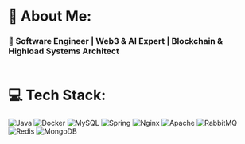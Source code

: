 # 💫 About Me:
### 🚀 **Software Engineer | Web3 & AI Expert | Blockchain & Highload Systems Architect**  <br><br>


# 💻 Tech Stack:
![Java](https://img.shields.io/badge/java-%23ED8B00.svg?style=for-the-badge&logo=openjdk&logoColor=white) ![Docker](https://img.shields.io/badge/docker-%230db7ed.svg?style=for-the-badge&logo=docker&logoColor=white) ![MySQL](https://img.shields.io/badge/mysql-4479A1.svg?style=for-the-badge&logo=mysql&logoColor=white) ![Spring](https://img.shields.io/badge/spring-%236DB33F.svg?style=for-the-badge&logo=spring&logoColor=white) ![Nginx](https://img.shields.io/badge/nginx-%23009639.svg?style=for-the-badge&logo=nginx&logoColor=white) ![Apache](https://img.shields.io/badge/apache-%23D42029.svg?style=for-the-badge&logo=apache&logoColor=white) ![RabbitMQ](https://img.shields.io/badge/rabbitmq-FF6600?style=for-the-badge&logo=rabbitmq&logoColor=white) ![Redis](https://img.shields.io/badge/redis-%23DD0031.svg?style=for-the-badge&logo=redis&logoColor=white) ![MongoDB](https://img.shields.io/badge/MongoDB-%234ea94b.svg?style=for-the-badge&logo=mongodb&logoColor=white)
<!-- # 
<pre> 
📊 GitHub Stats: ![](https://github-readme-stats.vercel.app/api?username=Okhotnik-V&theme=dark&hide_border=false&include_all_commits=true&count_private=true)<br/> ![](https://github-readme-streak-stats.herokuapp.com/?user=Okhotnik-V&theme=dark&hide_border=false)<br/> ![](https://github-readme-stats.vercel.app/api/top-langs/?username=Okhotnik-V&theme=dark&hide_border=false&include_all_commits=true&count_private=true&layout=compact)

---
[![](https://visitcount.itsvg.in/api?id=Okhotnik-V&icon=0&color=0)](https://visitcount.itsvg.in)
</pre>
 --> 
